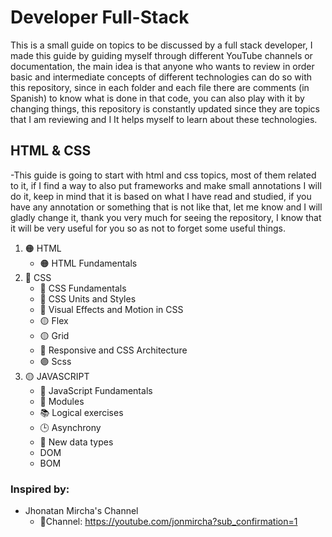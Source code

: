 # Developer Full-Stack

This is a small guide on topics to be discussed by a full stack developer, I made this guide by guiding myself through different YouTube channels or documentation, the main idea is that anyone who wants to review in order basic and intermediate concepts of different technologies can do so with this repository, since in each folder and each file there are comments (in Spanish) to know what is done in that code, you can also play with it by changing things, this repository is constantly updated since they are topics that I am reviewing and I It helps myself to learn about these technologies.

## HTML & CSS

-This guide is going to start with html and css topics, most of them related to it, if I find a way to also put frameworks and make small annotations I will do it, keep in mind that it is based on what I have read and studied, if you have any annotation or something that is not like that, let me know and I will gladly change it, thank you very much for seeing the repository, I know that it will be very useful for you so as not to forget some useful things.

1. 🟠 HTML
   - 🟠 HTML Fundamentals
1. 🔵 CSS
   - 🔵 CSS Fundamentals
   - 🔵 CSS Units and Styles
   - 🔵 Visual Effects and Motion in CSS
   - 🟡 Flex
   - 🟡 Grid
   - 🔴 Responsive and CSS Architecture
   - 🟣 Scss
1. 🟡 JAVASCRIPT
   - 🎯 JavaScript Fundamentals
   - 📁 Modules
   - 📚 Logical exercises
   - 🕒 Asynchrony
   - 🔩 New data types
   - DOM
   - BOM

### Inspired by:

- Jhonatan Mircha's Channel
  - 🔔Channel: https://youtube.com/jonmircha?sub_confirmation=1
